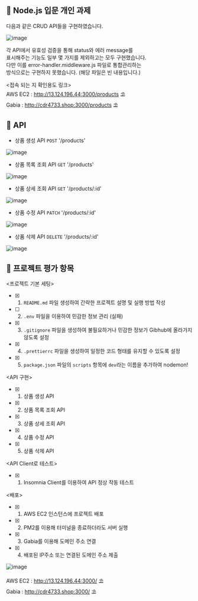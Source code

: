 ## 🍓 Node.js 입문 개인 과제   
다음과 같은 CRUD API들을 구현하였습니다. 

![image](https://github.com/CDR4733/nine-shop/assets/166963977/95197ddb-395b-4be5-a803-ec014e512cf8)


각 API에서 유효성 검증을 통해 status와 에러 message를   
표시해주는 기능도 일부 몇 가지를 제외하고는 모두 구현했습니다.   
다만 이를 error-handler.middleware.js 파일로 통합관리하는   
방식으로는 구현하지 못했습니다. (해당 파일은 빈 내용입니다.)   

<접속 되는 지 확인용도 링크>   
AWS EC2 : <http://13.124.196.44:3000/products> ⛱️    
Gabia : <http://cdr4733.shop:3000/products> ⛱️    
    
## 🥕 API   
    
* 상품 생성 API `POST` '/products'   
   
![image](https://github.com/CDR4733/nine-shop/assets/166963977/448db8aa-58e4-4ead-90ff-0f5a8e66f3cd)
   
* 상품 목록 조회 API `GET` '/products'      
   
![image](https://github.com/CDR4733/nine-shop/assets/166963977/11782154-0807-48f9-a058-56d7c37775b7)
   
* 상품 상세 조회 API `GET` '/products/:id'   
   
![image](https://github.com/CDR4733/nine-shop/assets/166963977/1ffd9adf-0809-4d16-aa62-1467d9153cda)
   
* 상품 수정 API `PATCH` '/products/:id'   
   
![image](https://github.com/CDR4733/nine-shop/assets/166963977/1cf2acdb-bc3a-471d-b381-f8b7aba2105d)
   
* 상품 삭제 API `DELETE` '/products/:id'   
   
![image](https://github.com/CDR4733/nine-shop/assets/166963977/9bc4e6d8-657b-4a63-b52a-7523aab80600)
   

## 🥝 프로젝트 평가 항목   
   
<프로젝트 기본 세팅>   
- [x] 1. `README.md` 파일 생성하여 간략한 프로젝트 설명 및 실행 방법 작성
- [ ] 2. `.env` 파일을 이용하여 민감한 정보 관리 (실패)
- [x] 3. `.gitignore` 파일을 생성하여 불필요하거나 민감한 정보가 Gibhub에 올라가지 않도록 설정
- [x] 4. `.prettierrc` 파일을 생성하여 일정한 코드 형태를 유지할 수 있도록 설정
- [x] 5. `package.json` 파일의 `scripts` 항목에 `dev`라는 이름을 추가하여 nodemon!

<API 구현>
- [x] 1. 상품 생성 API
- [x] 2. 상품 목록 조회 API
- [x] 3. 상품 상세 조회 API
- [x] 4. 상품 수정 API
- [x] 5. 상품 삭제 API

<API Client로 테스트>
- [x] 1. Insomnia Client를 이용하여 API 정상 작동 테스트

<배포>
- [x] 1. AWS EC2 인스턴스에 프로젝트 배포
- [x] 2. PM2를 이용해 터미널을 종료하더라도 서버 실행
- [x] 3. Gabia를 이용해 도메인 주소 연결
- [x] 4. 배포된 IP주소 또는 연결된 도메인 주소 제출

![image](https://github.com/CDR4733/nine-shop/assets/166963977/b8223075-8ac7-46e0-981a-a65932e57e79)

AWS EC2 : <http://13.124.196.44:3000/> ⛱️    
Gabia : <http://cdr4733.shop:3000/> ⛱️    
